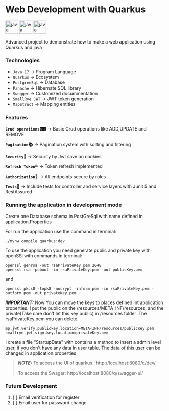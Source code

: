 # Web Development with Quarkus
<img src="https://icongr.am/devicon/java-original.svg?size=128&color=currentColor" alt="java" width="40" height="40"/> 
<img src="https://icongr.am/devicon/postgresql-original.svg?size=128&color=currentColor" alt="java" width="40" height="40"/>
<img src="https://icon.icepanel.io/Technology/png-shadow-512/Quarkus.png" alt="java" width="40" height="40"/>

Advanced project to demonstrate how to make a web application
using Quarkus and java

### Technologies

- `Java 17` -> Program Language
- `Quarkus` -> Ecosystem
- `PostgreeSql` -> Database
- `Panache` -> Hibernate SQL library
- `Swagger` -> Customized docummentation
- `SmallRye JWT` -> JWT token generation 
- `MapStruct` ->  Mapping entities


### Features

<b>`Crud operations`⌨</b> -> Basic Crud operations like ADD,UPDATE and REMOVE

<b>`Pagination`📚</b> -> Pagination system with sorting and filtering

<b>`Security`🍪 </b> -> Security by Jwt save on cookies 

<b>`Refresh Token`💦</b> -> Token refresh implemented

<b>`Authorization`🔐</b> -> All endpoints secure by roles

<b>`Tests`🧪</b> -> Include tests for controller and service layers with Junit 5
and RestAssured


### Running the application in development mode

Create one Database schema in PostGreSql with name defined in application.Properties

For run the application use the command in terminal:
```shell script
./mvnw compile quarkus:dev
```
To use the application you need generate public and private key with
openSSl with commands in terminal:
```shell script
openssl genrsa -out rsaPrivateKey.pem 2048
openssl rsa -pubout -in rsaPrivateKey.pem -out publicKey.pem
```
and
```shell script
openssl pkcs8 -topk8 -nocrypt -inform pem -in rsaPrivateKey.pem -outform pem -out privateKey.pem
```
**_IMPORTANT:_** Now You can move the keys to places defined int application properties.
I put the public on the /resources/META_INF/resources, and the
private(Take care don't let this key public) in /resources folder
.The rsaPrivateKey.pem you can delete.
```
mp.jwt.verify.publickey.location=META-INF/resources/publicKey.pem
smallrye.jwt.sign.key.location=privateKey.pem
```
I create a file "StartupData" with contains a method to insert a
admin level user, if you don't have any data in user table. The data of
this user can be changed in application.properties


> **_NOTE:_** To access the UI of quarkus : http://localhost:8080/q/dev/.
> 
>To access the Swager: http://localhost:8080/q/swagger-ui/

### Future Development

1. [ ] Email verification for register
2. [ ] Email user for password change